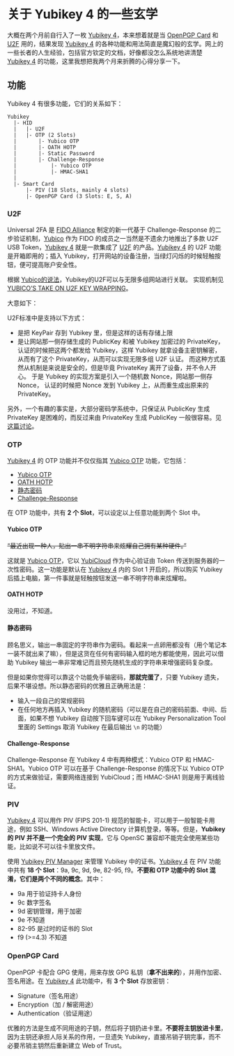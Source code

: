 # 关于 Yubikey 4 的一些玄学

大概在两个月前自行入了一枚 [Yubikey 4][yk]，本来想着就是当 [OpenPGP Card][pgpc] 和 [U2F][u2f] 用的，结果发现 [Yubikey 4][yk] 的各种功能和用法简直是魔幻般的玄学。网上的一些长者的人生经验，包括官方钦定的文档，好像都没怎么系统地讲清楚 [Yubikey 4][yk] 的功能，这里我想把我两个月来折腾的心得分享一下。

## 功能

Yubikey 4 有很多功能，它们的关系如下：

```
Yubikey
  |- HID
  |   |- U2F
  |   |- OTP (2 Slots)
  |       |- Yubico OTP
  |       |- OATH HOTP
  |       |- Static Password
  |       |- Challenge-Response
  |           |- Yubico OTP
  |           |- HMAC-SHA1
  |
  |- Smart Card
      |- PIV (18 Slots, mainly 4 slots)
      |- OpenPGP Card (3 Slots: E, S, A)
```


### U2F

Universal 2FA 是 [FIDO Alliance][fido] 制定的新一代基于 Challenge-Response 的二步验证机制，[Yubico][yubico] 作为 FIDO 的成员之一当然是不遗余力地推出了多款 U2F USB Token，[Yubikey 4][yk] 就是一款集成了 [U2F][u2f] 的产品。[Yubikey 4][yk] 的 U2F 功能是开箱即用的；插入 Yubikey，打开网站的设备注册，当绿灯闪烁的时候轻触按钮，便可提高账户安全性。

根据 [Yubico的说法](https://www.yubico.com/products/yubikey-hardware/fido-u2f-security-key/#toggle-id-3)，Yubikey的U2F可以与无限多组网站进行关联。 实现机制见 [YUBICO’S TAKE ON U2F KEY WRAPPING](https://www.yubico.com/2014/11/yubicos-u2f-key-wrapping/)。

大意如下：

U2F标准中是支持以下方式： 

 - 是把 KeyPair 存到 Yubikey 里，但是这样的话有存储上限
 - 是让网站那一侧存储生成的 PublicKey 和被 Yubikey 加密过的 PrivateKey，
   认证的时候把这两个都发给 Yubikey，这样 Yubikey 就拿设备主密钥解密，
   从而有了这个 PrivateKey，从而可以实现无限多组 U2F 认证。 
   而这种方式虽然从机制是来说是安全的，但是毕竟 PrivateKey 离开了设备，并不令人开心。
   于是 Yubikey 的实现方案是引入一个随机数 Nonce，网站那一侧存 Nonce，
   认证的时候把 Nonce 发到 Yubikey 上，从而重生成出原来的 PrivateKey。

另外，一个有趣的事实是，大部分密码学系统中，只保证从 PublicKey 生成 PrivateKey 是困难的，而反过来由 PrivateKey 生成 PublicKey 一般很容易。见 [这篇讨论](http://stackoverflow.com/questions/696472/given-a-private-key-is-it-possible-to-derive-its-public-key)。

### OTP

[Yubikey 4][yk] 的 OTP 功能并不仅仅指其 [Yubico OTP][yubico-otp] 功能，它包括：

- [Yubico OTP][yubico-otp]
- [OATH HOTP][oath-hotp]
- [静态密码][static-pass]
- [Challenge-Response][chalresp]

在 OTP 功能中，共有 **2 个 Slot**，可以设定以上任意功能到两个 Slot 中。

#### Yubico OTP

~~“最近出现一种人，贴出一串不明字符串来炫耀自己拥有某种硬件。”~~

这就是 [Yubico OTP][yubico-otp]，它以 [YubiCloud][ycloud] 作为中心验证由 Token 传送到服务器的一次性密码。这一功能是默认在 [Yubikey 4][yk] 内的 Slot 1 开启的，所以购买 Yubikey 后插上电脑，第一件事就是轻触按钮发送一串不明字符串来炫耀啦。

#### OATH HOTP

没用过，不知道。

#### 静态密码

顾名思义，输出一串固定的字符串作为密码。看起来一点卵用都没有（用个笔记本一装不就出来了嘛），但是这货在任何有密码输入框的地方都能使用，因此可以借助 Yubikey 输出一串非常难记而且预先随机生成的字符串来增强密码复杂度。

但是如果你觉得可以靠这个功能免手输密码，**那就完蛋了**，只要 Yubikey 遗失，后果不堪设想。所以静态密码的优雅且正确用法是：

- 输入一段自己的常规密码
- 在任何地方再插入 Yubikey 的随机密码（可以是在自己的密码前面、中间、后面，如果不想 Yubikey 自动按下回车键可以在 Yubikey Personalization Tool 里面的 Settings 取消 Yubikey 在最后输出 `\n` 的功能）

#### Challenge-Response

Challenge-Response 在 Yubikey 4 中有两种模式：Yubico OTP 和 HMAC-SHA1。Yubico OTP 可以在基于 Challenge-Response 的情况下以 Yubico OTP 的方式来做验证，需要网络连接到 YubiCloud；而 HMAC-SHA1 则是用于离线验证。

### PIV

[Yubikey 4][yk] 可以用作 PIV (FIPS 201-1) 规范的智能卡，可以用于一般智能卡用途，例如 SSH、Windows Active Directory 计算机登录，等等。但是，**Yubikey 的 PIV 并不是一个完全的 PIV 实现**，它与 OpenSC 兼容却不能完全使用某些功能，比如说不可以往卡里放文件。

使用 [Yubikey PIV Manager][ykpiv] 来管理 Yubikey 中的证书。[Yubikey 4][yk] 在 PIV 功能中共有 **18 个 Slot**：9a, 9c, 9d, 9e, 82-95, f9。**不要和 OTP 功能中的 Slot 混淆，它们是两个不同的概念**。其中：

- 9a 用于验证持卡人身份
- 9c 数字签名
- 9d 密钥管理，用于加密
- 9e 不知道
- 82-95 是过时的证书的 Slot
- f9 (>=4.3) 不知道

### OpenPGP Card

OpenPGP 卡配合 GPG 使用，用来存放 GPG 私钥（**拿不出来的**），并用作加密、签名用途。在 [Yubikey 4][yk] 此功能中，有 **3 个 Slot** 存放密钥：

- Signature（签名用途）
- Encryption（加 / 解密用途）
- Authentication（验证用途）

优雅的方法是生成不同用途的子钥，然后将子钥扔进卡里。**不要将主钥放进卡里**，因为主钥还承担人际关系的作用，一旦遗失 Yubikey，直接吊销子钥完事，而不必要吊销主钥然后重新建立 Web of Trust。

[yk]:           https://yubi.co/4
[pgpc]:         https://en.wikipedia.org/wiki/OpenPGP_card
[u2f]:          https://en.wikipedia.org/wiki/Universal_2nd_Factor
[fido]:         https://fidoalliance.org/
[yubico]:       https://yubico.com
[yubico-otp]:   https://developers.yubico.com/OTP/
[oath-hotp]:    https://developers.yubico.com/OATH/#_hotp
[static-pass]:  https://yubi.co/4
[chalresp]:     https://yubi.co/4
[ycloud]:       https://www.yubico.com/products/services-software/yubicloud/
[ykpiv]:        https://developers.yubico.com/PIV/

